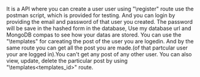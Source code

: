 It is a API where you can create a user user using "\register" route use the postman script, which is provided for testing.
And you can login by providing the email and password of that user you created. The password will be save in the hashed form in the database, Use my database url and MongoDB compas to see how your datas are stored.
You can use the "\templates" for careating the post of the user you are logedin.
And by the same route you can get all the post you are made.(of that partcular user your are logged in).You can't get any post of any other user.
You can also view, update, delete the particular post by using "\templates\<templates_id>" route.
